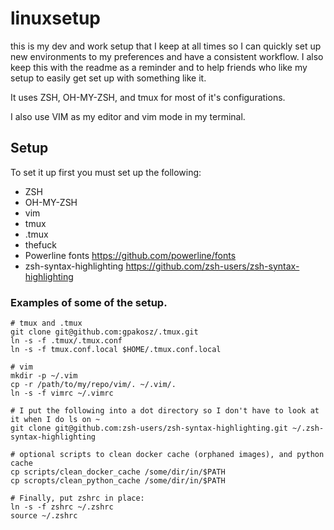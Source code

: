 # linuxsetup
this is my dev and work setup that I keep at all times so I can quickly
set up new environments to my preferences and have a consistent workflow.
I also keep this with the readme as a reminder and to help friends who like my setup
to easily get set up with something like it.

It uses ZSH, OH-MY-ZSH, and tmux for most of it's configurations.

I also use VIM as my editor and vim mode in my terminal.

## Setup
To set it up first you must set up the following:

* ZSH
* OH-MY-ZSH
* vim
* tmux
* .tmux
* thefuck
* Powerline fonts https://github.com/powerline/fonts
* zsh-syntax-highlighting https://github.com/zsh-users/zsh-syntax-highlighting

### Examples of some of the setup.

```
# tmux and .tmux
git clone git@github.com:gpakosz/.tmux.git
ln -s -f .tmux/.tmux.conf
ln -s -f tmux.conf.local $HOME/.tmux.conf.local

# vim
mkdir -p ~/.vim
cp -r /path/to/my/repo/vim/. ~/.vim/.
ln -s -f vimrc ~/.vimrc

# I put the following into a dot directory so I don't have to look at it when I do ls on ~
git clone git@github.com:zsh-users/zsh-syntax-highlighting.git ~/.zsh-syntax-highlighting

# optional scripts to clean docker cache (orphaned images), and python cache
cp scripts/clean_docker_cache /some/dir/in/$PATH
cp scropts/clean_python_cache /some/dir/in/$PATH

# Finally, put zshrc in place:
ln -s -f zshrc ~/.zshrc
source ~/.zshrc
```

